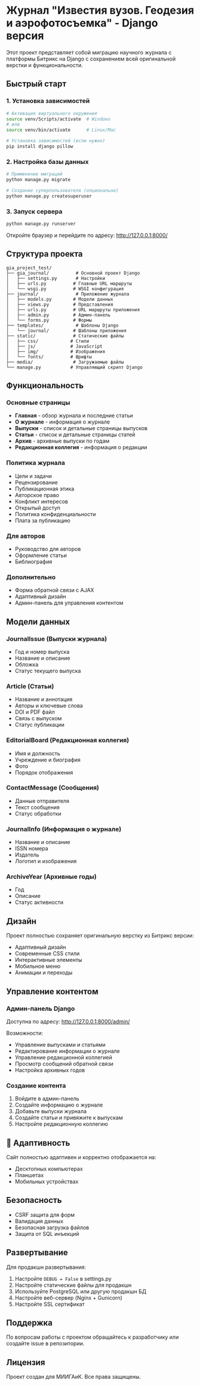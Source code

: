 # Журнал "Известия вузов. Геодезия и аэрофотосъемка" - Django версия

Этот проект представляет собой миграцию научного журнала с платформы Битрикс на Django с сохранением всей оригинальной верстки и функциональности.

## Быстрый старт

### 1. Установка зависимостей

```bash
# Активация виртуального окружения
source venv/Scripts/activate  # Windows
# или
source venv/bin/activate      # Linux/Mac

# Установка зависимостей (если нужно)
pip install django pillow
```

### 2. Настройка базы данных

```bash
# Применение миграций
python manage.py migrate

# Создание суперпользователя (опционально)
python manage.py createsuperuser
```

### 3. Запуск сервера

```bash
python manage.py runserver
```

Откройте браузер и перейдите по адресу: http://127.0.0.1:8000/

## Структура проекта

```
gia_project_test/
├── gia_journal/          # Основной проект Django
│   ├── settings.py       # Настройки
│   ├── urls.py          # Главные URL маршруты
│   └── wsgi.py          # WSGI конфигурация
├── journal/              # Приложение журнала
│   ├── models.py        # Модели данных
│   ├── views.py         # Представления
│   ├── urls.py          # URL маршруты приложения
│   ├── admin.py         # Админ-панель
│   └── forms.py         # Формы
├── templates/            # Шаблоны Django
│   └── journal/         # Шаблоны приложения
├── static/              # Статические файлы
│   ├── css/            # Стили
│   ├── js/             # JavaScript
│   ├── img/            # Изображения
│   └── fonts/          # Шрифты
├── media/               # Загружаемые файлы
└── manage.py           # Управляющий скрипт Django
```

## Функциональность

### Основные страницы
- **Главная** - обзор журнала и последние статьи
- **О журнале** - информация о журнале
- **Выпуски** - список и детальные страницы выпусков
- **Статьи** - список и детальные страницы статей
- **Архив** - архивные выпуски по годам
- **Редакционная коллегия** - информация о редакции

### Политика журнала
- Цели и задачи
- Рецензирование
- Публикационная этика
- Авторское право
- Конфликт интересов
- Открытый доступ
- Политика конфиденциальности
- Плата за публикацию

### Для авторов
- Руководство для авторов
- Оформление статьи
- Библиография

### Дополнительно
- Форма обратной связи с AJAX
- Адаптивный дизайн
- Админ-панель для управления контентом

## Модели данных

### JournalIssue (Выпуски журнала)
- Год и номер выпуска
- Название и описание
- Обложка
- Статус текущего выпуска

### Article (Статьи)
- Название и аннотация
- Авторы и ключевые слова
- DOI и PDF файл
- Связь с выпуском
- Статус публикации

### EditorialBoard (Редакционная коллегия)
- Имя и должность
- Учреждение и биография
- Фото
- Порядок отображения

### ContactMessage (Сообщения)
- Данные отправителя
- Текст сообщения
- Статус обработки

### JournalInfo (Информация о журнале)
- Название и описание
- ISSN номера
- Издатель
- Логотип и изображения

### ArchiveYear (Архивные годы)
- Год
- Описание
- Статус активности

## Дизайн

Проект полностью сохраняет оригинальную верстку из Битрикс версии:
- Адаптивный дизайн
- Современные CSS стили
- Интерактивные элементы
- Мобильное меню
- Анимации и переходы

## Управление контентом

### Админ-панель Django
Доступна по адресу: http://127.0.0.1:8000/admin/

Возможности:
- Управление выпусками и статьями
- Редактирование информации о журнале
- Управление редакционной коллегией
- Просмотр сообщений обратной связи
- Настройка архивных годов

### Создание контента
1. Войдите в админ-панель
2. Создайте информацию о журнале
3. Добавьте выпуски журнала
4. Создайте статьи и привяжите к выпускам
5. Настройте редакционную коллегию

## 📱 Адаптивность

Сайт полностью адаптивен и корректно отображается на:
- Десктопных компьютерах
- Планшетах
- Мобильных устройствах

## Безопасность

- CSRF защита для форм
- Валидация данных
- Безопасная загрузка файлов
- Защита от SQL инъекций

## Развертывание

Для продакшн развертывания:

1. Настройте `DEBUG = False` в settings.py
2. Настройте статические файлы для продакшн
3. Используйте PostgreSQL или другую продакшн БД
4. Настройте веб-сервер (Nginx + Gunicorn)
5. Настройте SSL сертификат

## Поддержка

По вопросам работы с проектом обращайтесь к разработчику или создайте issue в репозитории.

## Лицензия

Проект создан для МИИГАиК. Все права защищены.
